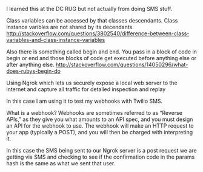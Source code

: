 I learned this at the DC RUG but not actually from doing SMS stuff.

Class variables can be accessed by that classes descendants.  Class instance varibles are not shared
by its decendants.
http://stackoverflow.com/questions/3802540/difference-between-class-variables-and-class-instance-variables

Also there is something called begin and end.  You pass in a block of code in begin or end and
those blocks of code get executed before anything else or after anything else.
http://stackoverflow.com/questions/14050296/what-does-rubys-begin-do

Using Ngrok which lets us securely expose a local web server to the internet and capture all traffic for detailed inspection and replay

In this case I am using it to test my webhooks with Twilio SMS.

What is a webhook?  Webhooks are sometimes referred to as “Reverse APIs,” as they give you what amounts to an API spec, and you must design an API for the webhook to use. The webhook will make an HTTP request to your app (typically a POST), and you will then be charged with interpreting it.

In this case the SMS being sent to our Ngrok server is a post request we are getting via SMS and checking to see if the confirmation code in the params hash is the same as what we sent that user.
